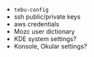 - `tebu-config`
- ssh public/private keys
- aws credentials
- Mozc user dictionary
- KDE system settings?
- Konsole, Okular settings?
